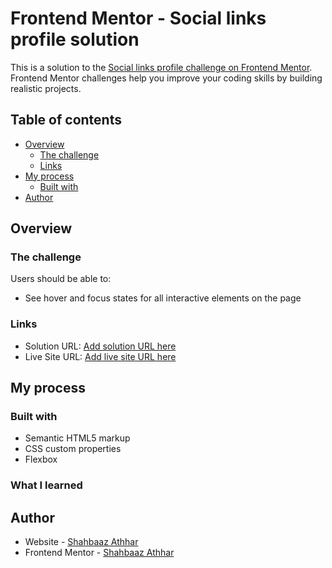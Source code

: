 # Frontend Mentor - Social links profile solution

This is a solution to the [Social links profile challenge on Frontend Mentor](https://www.frontendmentor.io/challenges/social-links-profile-UG32l9m6dQ). Frontend Mentor challenges help you improve your coding skills by building realistic projects.

## Table of contents

- [Overview](#overview)
  - [The challenge](#the-challenge)
  - [Links](#links)
- [My process](#my-process)
  - [Built with](#built-with)
- [Author](#author)

## Overview

### The challenge

Users should be able to:

- See hover and focus states for all interactive elements on the page

### Links

- Solution URL: [Add solution URL here](https://github.com/Shahbaaz92/social-links-profile-main)
- Live Site URL: [Add live site URL here](https://shahbaaz92.github.io/social-links-profile-main/)

## My process

### Built with

- Semantic HTML5 markup
- CSS custom properties
- Flexbox

### What I learned

## Author

- Website - [Shahbaaz Athhar](https://github.com/Shahbaaz92)
- Frontend Mentor - [Shahbaaz Athhar](https://www.frontendmentor.io/profile/Shahbaaz92)
